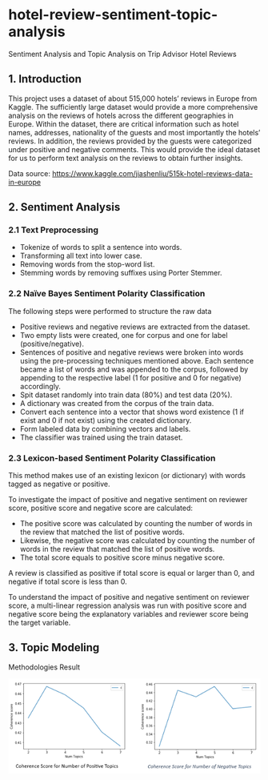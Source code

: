 # hotel-review-sentiment-topic-analysis
Sentiment Analysis and Topic Analysis on Trip Advisor Hotel Reviews

## 1. Introduction

This project uses a dataset of about 515,000 hotels’ reviews in Europe from Kaggle. The sufficiently large dataset would provide a more comprehensive analysis on the reviews of hotels across the different geographies in Europe. Within the dataset, there are critical information such as hotel names, addresses, nationality of the guests and most importantly the hotels’ reviews. In addition, the reviews provided by the guests were categorized under positive and negative comments. This would provide the ideal dataset for us to perform text analysis on the reviews to obtain further insights.

Data source: https://www.kaggle.com/jiashenliu/515k-hotel-reviews-data-in-europe

## 2. Sentiment Analysis
### 2.1 Text Preprocessing
* Tokenize of words to split a sentence into words. 
* Transforming all text into lower case. 
* Removing words from the stop-word list.
* Stemming words by removing suffixes using Porter Stemmer.  

### 2.2 Naïve Bayes Sentiment Polarity Classification
The following steps were performed to structure the raw data
* Positive reviews and negative reviews are extracted from the dataset. 
* Two empty lists were created, one for corpus and one for label (positive/negative). 
* Sentences of positive and negative reviews were broken into words using the pre-processing techniques mentioned above. Each sentence became a list of words and was appended to the corpus, followed by appending to the respective label (1 for positive and 0 for negative) accordingly. 
* Spit dataset randomly into train data (80%) and test data (20%). 
* A dictionary was created from the corpus of the train data. 
* Convert each sentence into a vector that shows word existence (1 if exist and 0 if not exist) using the created dictionary.  
* Form labeled data by combining vectors and labels. 
* The classifier was trained using the train dataset. 

### 2.3 Lexicon-based Sentiment Polarity Classification 
This method makes use of an existing lexicon (or dictionary) with words tagged as negative or positive.

To investigate the impact of positive and negative sentiment on reviewer score, positive score and negative score are calculated:
* The positive score was calculated by counting the number of words in the review that matched the list of positive words. 
* Likewise, the negative score was calculated by counting the number of words in the review that matched the list of positive words. 
* The total score equals to positive score minus negative score. 

A review is classified as positive if total score is equal or larger than 0, and negative if total score is less than 0. 

To understand the impact of positive and negative sentiment on reviewer score, a multi-linear regression analysis was run with positive score and negative score being the explanatory variables and reviewer score being the target variable. 

## 3. Topic Modeling
Methodologies
Result

![Image of Coherence](https://github.com/thu-mai/hotel-review-sentiment-topic-analysis/blob/main/images/coherentscore.PNG)

